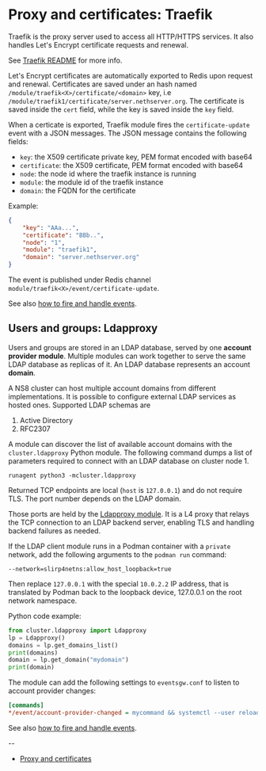 # Proxy and certificates: Traefik

Traefik is the proxy server used to access all HTTP/HTTPS services.
It also handles Let's Encrypt certificate requests and renewal.

See [Traefik README](https://github.com/NethServer/ns8-scratchpad/blob/main/traefik/README.md) for more info.

Let's Encrypt certificates are automatically exported to Redis upon request and renewal.
Certificates are saved under an hash named `/module/traefik<X>/certificate/<domain>` key,
i.e `/module/traefik1/certificate/server.nethserver.org`.
The certificate is saved inside the `cert` field, while the key is saved inside the `key` field.

When a certicate is exported, Traefik module fires the `certificate-update` event with
a JSON messages. The JSON message contains the following fields:

- `key`: the X509 certificate private key, PEM format encoded with base64
- `certificate`: the X509 certificate, PEM format encoded with base64
- `node`: the node id where the traefik instance is running
- `module`: the module id of the traefik instance
- `domain`: the FQDN for the certificate

Example:
```json
{
    "key": "AAa...",
    "certificate": "BBb..",
    "node": "1",
    "module": "traefik1",
    "domain": "server.nethserver.org"
}
```

The event is published under Redis channel `module/traefik<X>/event/certificate-update`.

See also [how to fire and handle events](#events).

## Users and groups: Ldapproxy

Users and groups are stored in an LDAP database, served by one **account
provider module**. Multiple modules can work together to serve the same
LDAP database as replicas of it. An LDAP database represents an account
**domain**.

A NS8 cluster can host multiple account domains from different
implementations. It is possible to configure external LDAP services as
hosted ones. Supported LDAP schemas are

1. Active Directory
2. RFC2307

A module can discover the list of available account domains with the
`cluster.ldapproxy` Python module. The following command dumps a list of
parameters required to connect with an LDAP database on cluster node 1.

    runagent python3 -mcluster.ldapproxy

Returned TCP endpoints are local (`host` is `127.0.0.1`) and do not
require TLS. The port number depends on the LDAP domain.

Those ports are held by the [Ldapproxy
module](https://github.com/NethServer/ns8-scratchpad/blob/main/ldapproxy/README.md).
It is a L4 proxy that relays the TCP connection to an LDAP backend server,
enabling TLS and handling backend failures as needed.

If the LDAP client module runs in a Podman container with a
`private` network, add the following arguments to the `podman run`
command:

    --network=slirp4netns:allow_host_loopback=true

Then replace `127.0.0.1` with the special `10.0.2.2` IP address, that is
translated by Podman back to the loopback device, 127.0.0.1 on the root
network namespace.

Python code example:

```python
from cluster.ldapproxy import Ldapproxy
lp = Ldapproxy()
domains = lp.get_domains_list()
print(domains)
domain = lp.get_domain("mydomain")
print(domain)
```

The module can add the following settings to `eventsgw.conf` to listen to
account provider changes:

```ini
[commands]
*/event/account-provider-changed = mycommand && systemctl --user reload mymodule.service
```

See also [how to fire and handle events](#events).

--
- [Proxy and certificates](proxy_certificates.md)
